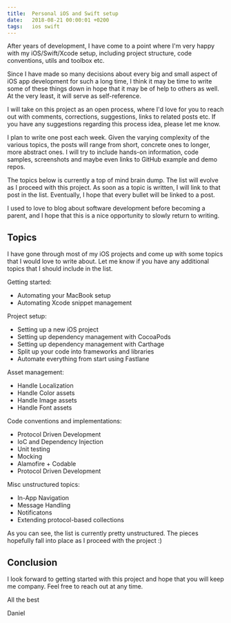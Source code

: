 ```yaml
---
title:  Personal iOS and Swift setup
date:   2018-08-21 00:00:01 +0200
tags:	ios swift
---
```



After years of development, I have come to a point where I'm very happy with my
iOS/Swift/Xcode setup, including project structure, code conventions, utils and
toolbox etc.

Since I have made so many decisions about every big and small aspect of iOS app
development for such a long time, I think it may be time to write some of these
things down in hope that it may be of help to others as well. At the very least,
it will serve as self-reference.

I will take on this project as an open process, where I'd love for you to reach
out with comments, corrections, suggestions, links to related posts etc. If you
have any suggestions regarding this process idea, please let me know.

I plan to write one post each week. Given the varying complexity of the various
topics, the posts will range from short, concrete ones to longer, more abstract
ones. I will try to include hands-on information, code samples, screenshots and
maybe even links to GitHub example and demo repos.

The topics below is currently a top of mind brain dump. The list will evolve as
I proceed with this project. As soon as a topic is written, I will link to that
post in the list. Eventually, I hope that every bullet will be linked to a post.

I used to love to blog about software development before becoming a parent, and
I hope that this is a nice opportunity to slowly return to writing.


## Topics

I have gone through most of my iOS projects and come up with some topics that I
would love to write about. Let me know if you have any additional topics that I
should include in the list.

Getting started:

 * Automating your MacBook setup
 * Automating Xcode snippet management

Project setup:

 * Setting up a new iOS project
 * Setting up dependency management with CocoaPods
 * Setting up dependency management with Carthage
 * Split up your code into frameworks and libraries
 * Automate everything from start using Fastlane

Asset management:

 * Handle Localization
 * Handle Color assets
 * Handle Image assets
 * Handle Font assets

Code conventions and implementations:

 * Protocol Driven Development
 * IoC and Dependency Injection
 * Unit testing
 * Mocking
 * Alamofire + Codable
 * Protocol Driven Development

Misc unstructured topics:

 * In-App Navigation
 * Message Handling
 * Notificatons
 * Extending protocol-based collections

As you can see, the list is currently pretty unstructured. The pieces hopefully
fall into place as I proceed with the project :)


## Conclusion

I look forward to getting started with this project and hope that you will keep
me company. Feel free to reach out at any time.

All the best

Daniel